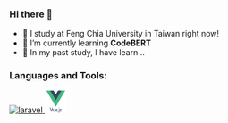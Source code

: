 ### Hi there 👋

- 🤔 I study at Feng Chia University in Taiwan right now!
- 🌱 I’m currently learning **CodeBERT**
- 🔭 In my past study, I have learn...


<h3 align="left">Languages and Tools:</h3>
<p align="left">
  <a href="https://www.python.org/" target="_blank">
    <img src="https://user-images.githubusercontent.com/29877260/222378625-1de6587f-d456-4a64-a400-fadb5028a49a.png" alt="laravel" width="40" height="40"/>
  </a> 
  <a href="https://vuejs.org/" target="_blank">
    <img src="https://raw.githubusercontent.com/devicons/devicon/master/icons/vuejs/vuejs-original-wordmark.svg" alt="vuejs" width="40" height="40"/> 
  </a>
</p>


<!--
**ShowXD/ShowXD** is a ✨ _special_ ✨ repository because its `README.md` (this file) appears on your GitHub profile.

Here are some ideas to get you started:

- 🔭 I’m currently working on ...
- 🌱 I’m currently learning ...
- 👯 I’m looking to collaborate on ...
- 🤔 I’m looking for help with ...
- 💬 Ask me about ...
- 📫 How to reach me: ...
- 😄 Pronouns: ...
- ⚡ Fun fact: ...
-->
